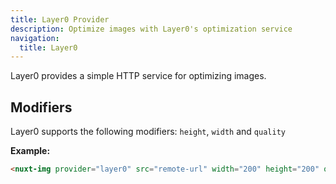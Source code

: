 ```yaml
---
title: Layer0 Provider
description: Optimize images with Layer0's optimization service
navigation:
  title: Layer0
---
```


Layer0 provides a simple HTTP service for optimizing images.

## Modifiers

Layer0 supports the following modifiers: `height`, `width` and `quality`

**Example:**

```html
<nuxt-img provider="layer0" src="remote-url" width="200" height="200" quality="80" />
```
